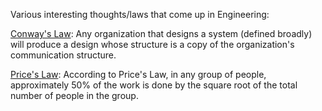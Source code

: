 Various interesting thoughts/laws that come up in Engineering:

[Conway's Law](https://en.wikipedia.org/wiki/Conway%27s_law):
Any organization that designs a system (defined broadly) will produce a design whose structure is a copy of the organization's communication structure.

[Price's Law](https://www.routine.co/blog/what-is-the-prices-law-and-why-is-it-important):
According to Price's Law, in any group of people, approximately 50% of the work is done by the square root of the total number of people in the group.
